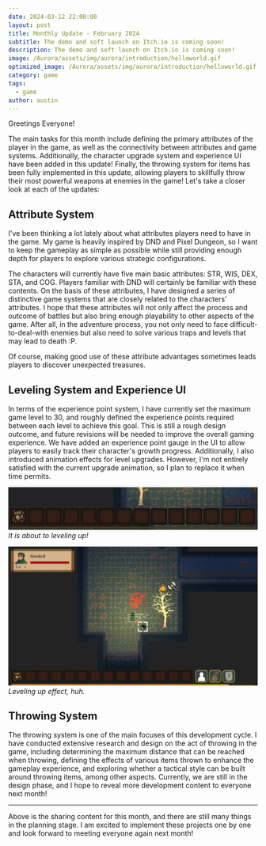 ```yaml
---
date: 2024-03-12 22:00:00
layout: post
title: Monthly Update - February 2024
subtitle: The demo and soft launch on Itch.io is coming soon!
description: The demo and soft launch on Itch.io is coming soon!
image: /Aurora/assets/img/aurora/introduction/helloworld.gif
optimized_image: /Aurora/assets/img/aurora/introduction/helloworld.gif
category: game
tags:
  - game
author: austin
---
```


Greetings Everyone! 

The main tasks for this month include defining the primary attributes of the player in the game, as well as the connectivity between attributes and game systems. Additionally, the character upgrade system and experience UI have been added in this update! Finally, the throwing system for items has been fully implemented in this update, allowing players to skillfully throw their most powerful weapons at enemies in the game! Let's take a closer look at each of the updates:

## Attribute System

I've been thinking a lot lately about what attributes players need to have in the game. My game is heavily inspired by DND and Pixel Dungeon, so I want to keep the gameplay as simple as possible while still providing enough depth for players to explore various strategic configurations.

The characters will currently have five main basic attributes: STR, WIS, DEX, STA, and COG. Players familiar with DND will certainly be familiar with these contents. On the basis of these attributes, I have designed a series of distinctive game systems that are closely related to the characters' attributes. I hope that these attributes will not only affect the process and outcome of battles but also bring enough playability to other aspects of the game. After all, in the adventure process, you not only need to face difficult-to-deal-with enemies but also need to solve various traps and levels that may lead to death :P.

Of course, making good use of these attribute advantages sometimes leads players to discover unexpected treasures.

## Leveling System and Experience UI

In terms of the experience point system, I have currently set the maximum game level to 30, and roughly defined the experience points required between each level to achieve this goal. This is still a rough design outcome, and future revisions will be needed to improve the overall gaming experience. We have added an experience point gauge in the UI to allow players to easily track their character's growth progress. Additionally, I also introduced animation effects for level upgrades. However, I'm not entirely satisfied with the current upgrade animation, so I plan to replace it when time permits.

![gain experience](../assets/img/aurora/202402/attain_experience.gif)
*It is about to leveling up!*

![level up effect](../assets/img/aurora/202402/level_up.gif)
*Leveling up effect, huh.*

## Throwing System

The throwing system is one of the main focuses of this development cycle. I have conducted extensive research and design on the act of throwing in the game, including determining the maximum distance that can be reached when throwing, defining the effects of various items thrown to enhance the gameplay experience, and exploring whether a tactical style can be built around throwing items, among other aspects. Currently, we are still in the design phase, and I hope to reveal more development content to everyone next month!

---

Above is the sharing content for this month, and there are still many things in the planning stage. I am excited to implement these projects one by one and look forward to meeting everyone again next month!